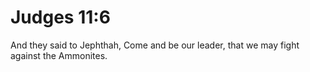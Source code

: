 # Judges 11:6

And they said to Jephthah, Come and be our leader, that we may fight against the Ammonites.
